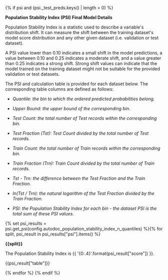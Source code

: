 {% if psi and (psi._test_preds.keys() | length > 0) %}

**Population Stability Index (PSI) Final Model Details**

Population Stability Index is a statistic used to describe a variable's distribution shift. It can measure the shift between the training dataset's model score distribution and any other given dataset (i.e. validation or test dataset). 

A PSI value lower than 0.10 indicates a small shift in the model predictions, a value between 0.10 and 0.25 indicates a moderate shift, and a value greater than 0.25 indicates a strong shift. Strong shift values can indicate that the model trained on the training dataset might not be suitable for the provided validation or test datasets.

The PSI and calculation table is provided for each dataset below. The corresponding table columns are defined as follows:

- *Quantile: the bin to which the ordered predicted probabilities belong.*

- *Upper Bound: the upper bound of the corresponding bin.*

- *Test Count: the total number of Test records within the corresponding bin.*

- *Test Fraction (Tst): Test Count divided by the total number of Test records.*

- *Train Count: the total number of Train records within the corresponding bin.*

- *Train Fraction (Trn): Train Count divided by the total number of Train records.*

- *Tst - Trn: the difference between the Test Fraction and the Train Fraction.*

- *ln(Tst / Trn): the natural logarithm of the Test Fraction divided by the Train Fraction.*

- *PSI: the Population Stability Index for each bin - the dataset PSI is the total sum of these PSI values.*

{% set psi_results = psi.get_psi(config.autodoc_population_stability_index_n_quantiles) %}{% for split, psi_result in psi_results["psi"].items() %}

**{{split}}**

The Population Stability Index is {{ '{0:.4}'.format(psi_result["score"]) }}.

{{psi_result["table"]}}

{% endfor %}
{% endif %}